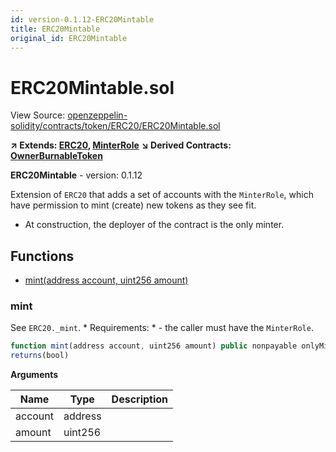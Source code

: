 ```yaml
---
id: version-0.1.12-ERC20Mintable
title: ERC20Mintable
original_id: ERC20Mintable
---
```


# ERC20Mintable.sol

View Source: [openzeppelin-solidity/contracts/token/ERC20/ERC20Mintable.sol](../../openzeppelin-solidity/contracts/token/ERC20/ERC20Mintable.sol)

**↗ Extends: [ERC20](ERC20.md), [MinterRole](MinterRole.md)**
**↘ Derived Contracts: [OwnerBurnableToken](OwnerBurnableToken.md)**

**ERC20Mintable** - version: 0.1.12

Extension of `ERC20` that adds a set of accounts with the `MinterRole`,
which have permission to mint (create) new tokens as they see fit.
 * At construction, the deployer of the contract is the only minter.

## Functions

- [mint(address account, uint256 amount)](#mint)

### mint

See `ERC20._mint`.
     * Requirements:
     * - the caller must have the `MinterRole`.

```js
function mint(address account, uint256 amount) public nonpayable onlyMinter 
returns(bool)
```

**Arguments**

| Name        | Type           | Description  |
| ------------- |------------- | -----|
| account | address |  | 
| amount | uint256 |  | 

